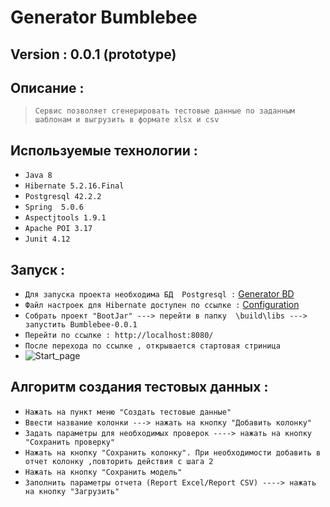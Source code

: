 # Generator Bumblebee
## Version : 0.0.1 (prototype)
## Описание :
>`Сервис позволяет сгенерировать тестовые данные по заданным шаблонам и выгрузить в формате xlsx и csv`
## Используемые технологии :
* `Java 8`
* `Hibernate 5.2.16.Final`
* `Postgresql 42.2.2`
* `Spring  5.0.6`
* `Aspectjtools 1.9.1`
* `Apache POI 3.17`
* `Junit 4.12`
## Запуск : 
* `Для запуска проекта необходима БД  Postgresql :` [Generator BD](https://github.com/TimurBaldin/Bumblebee/tree/develop/src/database/migration)
* `Файл настроек для Hibernate доступен по ссылке :`  [Configuration](https://github.com/TimurBaldin/Bumblebee/blob/develop/src/main/resources/hibernate.cfg.xml)
* `Собрать проект "BootJar" ---> перейти в папку  \build\libs ---> запустить Bumblebee-0.0.1 `
* `Перейти по ссылке : http://localhost:8080/`
* `После перехода по ссылке , открывается стартовая стриница ` 
*  ![Start_page](https://drive.google.com/file/d/17abrZwuefXY72D1SWx5C4B2gezVVKyy6/view?usp=sharing)
## Алгоритм создания тестовых данных  : 
* `Нажать на пункт меню "Создать тестовые данные" `
* `Ввести название колонки ---> нажать на кнопку "Добавить колонку" `
* `Задать параметры для необходимых проверок ----> нажать на кнопку "Сохранить проверку" `
* `Нажать на кнопку "Сохранить колонку". При необходимости добавить в отчет колонку ,повторить действия с шага 2 `
* `Нажать на кнопку "Сохранить модель" `
* `Заполнить параметры отчета (Report Excel/Report CSV) ----> нажать на кнопку "Загрузить" `

